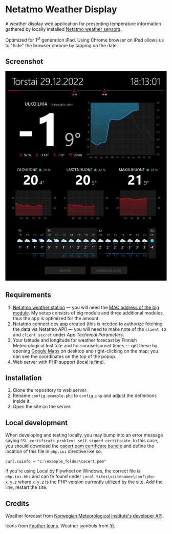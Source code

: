 # Netatmo Weather Display

A weather display web application for presenting temperature information gathered by locally installed [Netatmo weather sensors](https://www.netatmo.com/en-eu/weather/weatherstation).

Optimized for 1<sup>st</sup> generation iPad. Using Chrome browser on iPad allows us to "hide" the browser chrome by tapping on the date. 

## Screenshot

![Screenshot of the Netatmo Weather Display](screenshot.png)

## Requirements

1. [Netatmo weather station](https://www.netatmo.com/en-eu/weather/weatherstation) — you will need the [MAC address of the big module](https://helpcenter.netatmo.com/en-us/smart-home-weather-station-and-accessories/product-interactions/how-do-i-find-my-products-serial-number-or-its-mac-address). My setup consists of big module and three additional modules, thus the app is optimized for the amount.
1. [Netatmo connect dev app](https://dev.netatmo.com/apps/createanapp) created (this is needed to authorize fetching the data via Netatmo API) — you will need to make note of the `client ID` and `client secret` under _App Technical Parameters_.
1. Your latitude and longitude for weather forecast by Finnish Meteorological Institute and for sunrise/sunset times — get these by opening [Google Maps](https://www.google.com/maps) on desktop and right-clicking on the map; you can see the coordinates on the top of the popup. 
1. Web server with PHP support (local is fine).

## Installation

1. Clone the repository to web server.
1. Rename `config.example.php` to `config.php` and adjust the definitions inside it.
1. Open the site on the server.

## Local development

When developing and testing locally, you may bump into an error message saying `SSL certificate problem: self signed certificate`. In this case, you should download the [cacert.pem certificate bundle](https://curl.se/ca/cacert.pem) and define the location of this file in `php.ini` directive like so:
```
curl.cainfo = "c:\example_folder\cacert.pem"
``` 
If you're using Local by Flywheel on Windows, the correct file is `php.ini.hbs` and can fe found under `Local Sites\<sitename>\conf\php-x.y.z` where `x.y.z` is the PHP version currently utilized by the site. Add the line, restart the site.  

## Credits

Weather forecast from [Norwegian Meteorological Institute's developer API](https://developer.yr.no/doc/GettingStarted/).

Icons from [Feather Icons](https://feathericons.com/). Weather symbols from [Yr](https://nrkno.github.io/yr-weather-symbols/).
